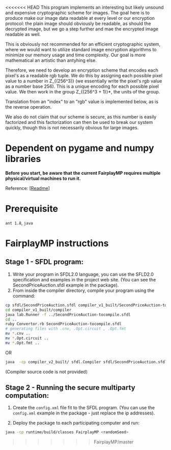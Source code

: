 <<<<<<< HEAD
This program implements an interesting but likely unsound and expensive
cryptographic scheme for images. The goal here is to produce make our
image data readable at every level or our encryption protocol: the plain
image should obviously be readable, as should the decrypted image, but
we go a step further and mae the encrypted image readable as well.

This is obviously not recommended for an efficient cryptographic system,
where we would want to utilize standard image encryption algorithms to
minimize our memory usage and time complexity. Our goal is more
mathematical an artistic than antyhing else.

Therefore, we need to develop an encryption scheme that encodes each
pixel's as a readable rgb tuple. We do this by assigning each possible
pixel value to a number in Z_{(256^3)} (we essentially write the pixel's
rgb value as a number base 256). This is a unique encoding for each
possible pixel value. We then work in the group Z_{(256^3 + 1)}*, the
units of the group.

Translation from an "index" to an "rgb" value is implemented below, as
is the reverse operation.

We also do not claim that our scheme is secure, as this number is easily
factorized and this factorization can then be used to break our system
quickly, though this is not necessarily obvious for large images.

Dependent on pygame and numpy libraries
=======
**Before you start, be aware that the current FairplayMP requires multiple physical/virtual machines to run it.**

Reference: [[Readme](http://www.cs.huji.ac.il/project/Fairplay/FairplayMP/Readme.txt)]

Prerequisite
===

``ant 1.8``, ``java``

FairplayMP instructions 
===

Stage 1 - SFDL program:
---

1. Write your program in SFDL2.0 language, you can use the SFLD2.0 specification and examples in the project web site. (You can see the SecondPriceAuction.sfdl example in the package).
2. From inside the compiler directory, compile your program using the command:

```bash
cp sfdl/SecondPriceAuction.sfdl compiler_v1_built/SecondPriceAuction-tocompile.sfdl
cd compiler_v1_built/compiler
java lab.Runner -f ../SecondPriceAuction-tocompile.sfdl
cd ..
ruby Convertor.rb SecondPriceAuction-tocompile.sfdl
# generating files with .cnv, .Opt.circuit , .Opt.fmt
mv *.cnv ..
mv *.Opt.circuit ..
mv *.Opt.fmt ..
```

OR

```bash
java  -cp compiler_v2_built/ sfdl.Compiler sfdl/SecondPriceAuction.sfdl 
```

(Compiler source code is not provided)

Stage 2 - Running the secure multiparty computation:
---

1. Create the ``config.xml`` file fit to the SFDL program. (You can use the ``config.xml`` example in the package - just replace the ip addresses).

2. Deploy the package to each participating computer and run:

```bash
java -cp runtime/build/classes FairplayMP <randomSeed>
```
>>>>>>> FairplayMP/master
